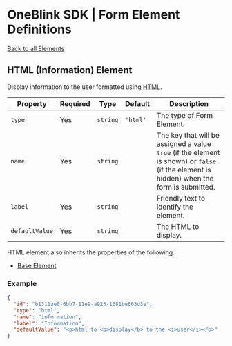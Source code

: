 # OneBlink SDK | Form Element Definitions

[Back to all Elements](../README.md)

## HTML (Information) Element

Display information to the user formatted using [HTML](https://developer.mozilla.org/en-US/docs/Web/HTML).

| Property       | Required | Type     | Default  | Description                                                                                                                              |
| -------------- | -------- | -------- | -------- | ---------------------------------------------------------------------------------------------------------------------------------------- |
| `type`         | Yes      | `string` | `'html'` | The type of Form Element.                                                                                                                |
| `name`         | Yes      | `string` |          | The key that will be assigned a value `true` (if the element is shown) or `false` (if the element is hidden) when the form is submitted. |
| `label`        | Yes      | `string` |          | Friendly text to identify the element.                                                                                                   |
| `defaultValue` | Yes      | `string` |          | The HTML to display.                                                                                                                     |

HTML element also inherits the properties of the following:

-   [Base Element](./base-element.md)

### Example

```JSON
{
  "id": "b1311ae0-6bb7-11e9-a923-1681be663d3e",
  "type": "html",
  "name": "information",
  "label": "Information",
  "defaultValue": "<p>html to <b>display</b> to the <i>user</i></p>"
}
```
